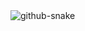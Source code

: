 <picture>
  <source media="(prefers-color-scheme: dark)" srcset="https://raw.githubusercontent.com/dev-suyogojha/dev-suyogojha/output/github-snake-dark.svg" />
  <source media="(prefers-color-scheme: light)" srcset="https://raw.githubusercontent.com/dev-suyogojha/dev-suyogojha/output/github-snake.svg" />
  <img alt="github-snake" src="https://raw.githubusercontent.com/dev-suyogojha/dev-suyogojha/output/github-snake.svg" />
</picture>
